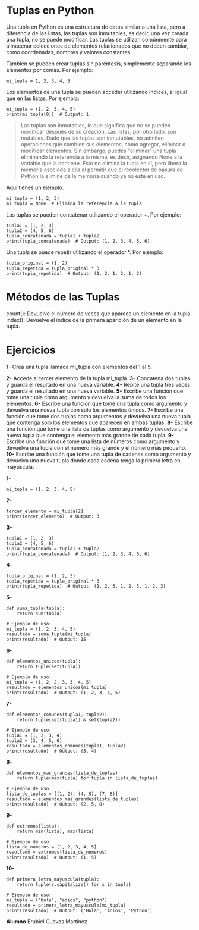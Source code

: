 # Tuplas en Python


Una tupla en Python es una estructura de datos similar a una lista, pero a diferencia de las listas, las tuplas son inmutables, es decir, una vez creada una tupla, no se puede modificar. Las tuplas se utilizan comúnmente para almacenar colecciones de elementos relacionados que no deben cambiar, como coordenadas, nombres y valores constantes.

También se pueden crear tuplas sin paréntesis, simplemente separando los elementos por comas. Por ejemplo:


```
mi_tupla = 1, 2, 3, 4, 5
```

Los elementos de una tupla se pueden acceder utilizando índices, al igual que en las listas. Por ejemplo:
```
mi_tupla = (1, 2, 3, 4, 5)
print(mi_tupla[0])  # Output: 1
```

>Las tuplas son inmutables, lo que significa 
que no se pueden modificar después de su creación. 
Las listas, por otro lado, son mutables.
Dado que las tuplas son inmutables, no admiten 
operaciones que cambien sus elementos, como agregar, 
eliminar o modificar elementos.
Sin embargo, puedes "eliminar" una tupla eliminando la referencia a la misma, es decir, asignando None a la variable que la contiene. Esto no elimina la tupla en sí, pero libera la memoria asociada a ella al permitir que el recolector de basura de Python la elimine de la memoria cuando ya no esté en uso. 

Aquí tienes un ejemplo:
```
mi_tupla = (1, 2, 3)
mi_tupla = None  # Elimina la referencia a la tupla
```

Las tuplas se pueden concatenar utilizando el operador +. Por ejemplo:
```
tupla1 = (1, 2, 3)
tupla2 = (4, 5, 6)
tupla_concatenada = tupla1 + tupla2
print(tupla_concatenada)  # Output: (1, 2, 3, 4, 5, 6)
```

Una tupla se puede repetir utilizando el operador *. Por ejemplo:
```
tupla_original = (1, 2)
tupla_repetida = tupla_original * 3
print(tupla_repetida)  # Output: (1, 2, 1, 2, 1, 2)
```
# Métodos de las Tuplas
count(): Devuelve el número de veces que aparece un elemento en la tupla.
index(): Devuelve el índice de la primera aparición de un elemento en la tupla.

# Ejercicios
**1-** Crea una tupla llamada mi_tupla con elementos del 1 al 5.

**2-** Accede al tercer elemento de la tupla mi_tupla.
**3-** Concatena dos tuplas y guarda el resultado en una nueva variable.
**4-** Repite una tupla tres veces y guarda el resultado en una nueva variable.
**5-** Escribe una función que tome una tupla como argumento y devuelva la suma de todos los elementos.
**6-** Escribe una función que tome una tupla como argumento y devuelva una nueva tupla con solo los elementos únicos.
**7-** Escribe una función que tome dos tuplas como argumentos y devuelva una nueva tupla que contenga solo los elementos que aparecen en ambas tuplas.
**8-** Escribe una función que tome una lista de tuplas como argumento y devuelva una nueva tupla que contenga el elemento más grande de cada tupla.
**9-** Escribe una función que tome una lista de números como argumento y devuelva una tupla con el número más grande y el número más pequeño.
**10-** Escribe una función que tome una tupla de cadenas como argumento y devuelva una nueva tupla donde cada cadena tenga la primera letra en mayúscula.


**1-**
```
mi_tupla = (1, 2, 3, 4, 5)
```
**2-**
```
tercer_elemento = mi_tupla[2]
print(tercer_elemento)  # Output: 3
```
**3-**
```
tupla1 = (1, 2, 3)
tupla2 = (4, 5, 6)
tupla_concatenada = tupla1 + tupla2
print(tupla_concatenada)  # Output: (1, 2, 3, 4, 5, 6)
```
**4-**
```
tupla_original = (1, 2, 3)
tupla_repetida = tupla_original * 3
print(tupla_repetida)  # Output: (1, 2, 3, 1, 2, 3, 1, 2, 3)
```
**5-**
```
def suma_tupla(tupla):
    return sum(tupla)

# Ejemplo de uso:
mi_tupla = (1, 2, 3, 4, 5)
resultado = suma_tupla(mi_tupla)
print(resultado)  # Output: 15
```
**6-**
```
def elementos_unicos(tupla):
    return tuple(set(tupla))

# Ejemplo de uso:
mi_tupla = (1, 2, 2, 3, 3, 4, 5)
resultado = elementos_unicos(mi_tupla)
print(resultado)  # Output: (1, 2, 3, 4, 5)
```
**7-**
```
def elementos_comunes(tupla1, tupla2):
    return tuple(set(tupla1) & set(tupla2))

# Ejemplo de uso:
tupla1 = (1, 2, 3, 4)
tupla2 = (3, 4, 5, 6)
resultado = elementos_comunes(tupla1, tupla2)
print(resultado)  # Output: (3, 4)
```
**8-**
```
def elementos_mas_grandes(lista_de_tuplas):
    return tuple(max(tupla) for tupla in lista_de_tuplas)

# Ejemplo de uso:
lista_de_tuplas = [(1, 2), (4, 5), (7, 8)]
resultado = elementos_mas_grandes(lista_de_tuplas)
print(resultado)  # Output: (2, 5, 8)
```
**9-**
```
def extremos(lista):
    return min(lista), max(lista)

# Ejemplo de uso:
lista_de_numeros = [1, 2, 3, 4, 5]
resultado = extremos(lista_de_numeros)
print(resultado)  # Output: (1, 5)
```
**10-**
```
def primera_letra_mayuscula(tupla):
    return tuple(s.capitalize() for s in tupla)

# Ejemplo de uso:
mi_tupla = ("hola", "adios", "python")
resultado = primera_letra_mayuscula(mi_tupla)
print(resultado)  # Output: ('Hola', 'Adios', 'Python')
```

**Alumno**
Erubiel Cuevas Martinez
